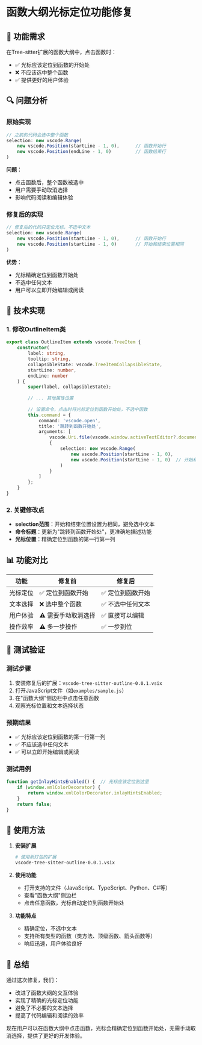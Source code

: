 # 函数大纲光标定位功能修复

## 🎯 功能需求

在Tree-sitter扩展的函数大纲中，点击函数时：
- ✅ 光标应该定位到函数的开始处
- ❌ 不应该选中整个函数
- ✅ 提供更好的用户体验

## 🔍 问题分析

### 原始实现
```typescript
// 之前的代码会选中整个函数
selection: new vscode.Range(
    new vscode.Position(startLine - 1, 0),      // 函数开始行
    new vscode.Position(endLine - 1, 0)         // 函数结束行
)
```

**问题**：
- 点击函数后，整个函数被选中
- 用户需要手动取消选择
- 影响代码阅读和编辑体验

### 修复后的实现
```typescript
// 修复后的代码只定位光标，不选中文本
selection: new vscode.Range(
    new vscode.Position(startLine - 1, 0),      // 函数开始行
    new vscode.Position(startLine - 1, 0)       // 开始和结束位置相同
)
```

**优势**：
- 光标精确定位到函数开始处
- 不选中任何文本
- 用户可以立即开始编辑或阅读

## 🔧 技术实现

### 1. 修改OutlineItem类
```typescript
export class OutlineItem extends vscode.TreeItem {
    constructor(
        label: string,
        tooltip: string,
        collapsibleState: vscode.TreeItemCollapsibleState,
        startLine: number,
        endLine: number
    ) {
        super(label, collapsibleState);
        
        // ... 其他属性设置
        
        // 设置命令，点击时将光标定位到函数开始处，不选中函数
        this.command = {
            command: 'vscode.open',
            title: '跳转到函数开始处',
            arguments: [
                vscode.Uri.file(vscode.window.activeTextEditor?.document.uri.fsPath || ''),
                {
                    selection: new vscode.Range(
                        new vscode.Position(startLine - 1, 0),
                        new vscode.Position(startLine - 1, 0)  // 开始和结束位置相同，不选中文本
                    )
                }
            ]
        };
    }
}
```

### 2. 关键修改点
- **selection范围**：开始和结束位置设置为相同，避免选中文本
- **命令标题**：更新为"跳转到函数开始处"，更准确地描述功能
- **光标位置**：精确定位到函数的第一行第一列

## 📊 功能对比

| 功能 | 修复前 | 修复后 |
|------|--------|--------|
| 光标定位 | ✅ 定位到函数开始 | ✅ 定位到函数开始 |
| 文本选择 | ❌ 选中整个函数 | ✅ 不选中任何文本 |
| 用户体验 | ⚠️ 需要手动取消选择 | ✅ 直接可以编辑 |
| 操作效率 | ⚠️ 多一步操作 | ✅ 一步到位 |

## 🧪 测试验证

### 测试步骤
1. 安装修复后的扩展：`vscode-tree-sitter-outline-0.0.1.vsix`
2. 打开JavaScript文件（如`examples/sample.js`）
3. 在"函数大纲"侧边栏中点击任意函数
4. 观察光标位置和文本选择状态

### 预期结果
- ✅ 光标应该定位到函数的第一行第一列
- ✅ 不应该选中任何文本
- ✅ 可以立即开始编辑或阅读

### 测试用例
```javascript
function getInlayHintsEnabled() {  // 光标应该定位到这里
    if (window.xmlColorDecorator) {
        return window.xmlColorDecorator.inlayHintsEnabled;
    }
    return false;
}
```

## 🚀 使用方法

1. **安装扩展**
   ```bash
   # 使用新打包的扩展
   vscode-tree-sitter-outline-0.0.1.vsix
   ```

2. **使用功能**
   - 打开支持的文件（JavaScript、TypeScript、Python、C#等）
   - 查看"函数大纲"侧边栏
   - 点击任意函数，光标自动定位到函数开始处

3. **功能特点**
   - 精确定位，不选中文本
   - 支持所有类型的函数（类方法、顶级函数、箭头函数等）
   - 响应迅速，用户体验良好

## 📝 总结

通过这次修复，我们：
- 改进了函数大纲的交互体验
- 实现了精确的光标定位功能
- 避免了不必要的文本选择
- 提高了代码编辑和阅读的效率

现在用户可以在函数大纲中点击函数，光标会精确定位到函数开始处，无需手动取消选择，提供了更好的开发体验。 